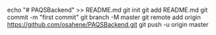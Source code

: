 echo "# PAQSBackend" >> README.md
git init
git add README.md
git commit -m "first commit"
git branch -M master
git remote add origin https://github.com/osahene/PAQSBackend.git
git push -u origin master
